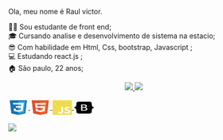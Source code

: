 Ola, meu nome é Raul victor.

👩‍💻 Sou estudante de front end;<br>
🎓 Cursando analise e desenvolvimento de sistema na estacio;<br>
😎 Com habilidade em Html, Css, bootstrap, Javascript ;<br>
💻 Estudando react.js ;<br>
🏠 São paulo,
   22 anos;
   <div align="center">
  <a href="https://github.com/Raulvictorsantana">
  <img height="180em" src="https://github-readme-stats.vercel.app/api?username=Raulvictorsantana&show_icons=true&theme=merko&include_all_commits=true&count_private=true"/>
  <img height="180em" src="https://github-readme-stats.vercel.app/api/top-langs/?username=Raulvictorsantana&layout=compact&langs_count=7&theme=merko"/>
</div>
  <div style="display: inline_block"><br>
  <img align="center" alt="Rafa-CSS" height="30" width="40" src="https://raw.githubusercontent.com/devicons/devicon/master/icons/css3/css3-original.svg">
   <img align="center" alt="Rafa-HTML" height="30" width="40" src="https://raw.githubusercontent.com/devicons/devicon/master/icons/html5/html5-original.svg">
  <img align="center" alt="Rafa-Js" height="30" width="40" src="https://raw.githubusercontent.com/devicons/devicon/master/icons/javascript/javascript-plain.svg">
    
  <img align="center" alt="imagem/boot.png" height="30" width="40"  src="https://raw.githubusercontent.com/devicons/devicon/master/icons/bootstrap/bootstrap-plain.svg">
  </div>
  <br>
  <div>
  <a href=https://www.linkedin.com/in/raul-v-3a24ab112/target="_blank"><img src="https://img.shields.io/badge/-LinkedIn-%230077B5?style=for-the-badge&logo=linkedin&logoColor=white" target="_blank" ></a> 
 
  </div>
        
        
   
    
   

  


